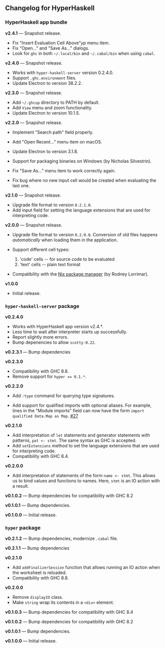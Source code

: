 ## Changelog for HyperHaskell


### HyperHaskell app bundle

**v2.4.1** — Snapshot release.

* Fix "Insert Evaluation Cell Above"yp menu item.
* Fix "Open…" and "Save As…" dialogs.
* Look for `ghc` in both `~/.local/bin` and `~/.cabal/bin` when using `cabal`.

**v2.4.0** — Snapshot release.

* Works with `hyper-haskell-server` version 0.2.4.0.
* Support `.ghc.environment` files.
* Update Electron to version 38.2.2.

**v2.3.0** — Snapshot release.

* Add `~/.ghcup` directory to PATH by default.
* Add `View` menu and zoom functionality.
* Update Electron to version 10.1.5.

**v2.2.0** — Snapshot release.

* Implement "Search path" field properly.
* Add "Open Recent…" menu item on macOS.

* Update Electron to version 3.1.8.
* Support for packaging binaries on Windows (by Nicholas Silvestrin).

* Fix "Save As…" menu item to work correctly again.
* Fix bug where no new input cell would be created when evaluating the last one.

**v2.1.0** — Snapshot release.

* Upgrade file format to version `0.2.1.0`.
* Add input field for setting the language extensions that are used for interpreting code.

**v2.0.0** — Snapshot release.

* Upgrade file format to version `0.2.0.0`. Conversion of old files happens *automatically* when loading them in the application.
* Support different cell types:
    1. 'code' cells -- for source code to be evaluated
    2. 'text' cells -- plain text format
* Compatibility with the [Nix package manager][nix] (by Rodney Lorrimar).

  [nix]: https://nixos.org/nix/

**v1.0.0**

* Initial release.

### `hyper-haskell-server` package

**v0.2.4.0**

* Works with HyperHaskell app version v2.4.*.
* Less time to wait after interpreter starts up successfully.
* Report slightly more errors.
* Bump depenencies to allow `scotty-0.22`.

**v0.2.3.1** — Bump dependencies

**v0.2.3.0**

* Compatibility with GHC 8.8.
* Remove support for `hyper == 0.1.*`.

**v0.2.2.0**

* Add `:type` command for querying type signatures.
* Add support for qualified imports with optional aliases. For example, lines in the "Module imports" field can now have the form `import qualified Data.Map as Map`. [#27][]

  [#27]: https://github.com/HeinrichApfelmus/hyper-haskell/issues/27

**v0.2.1.0**

* Add interpretation of `let` statements and generator statements with patterns, `pat <- stmt`. The same syntax as GHC is accepted.
* Add `setExtensions` method to set the language extensions that are used for interpreting code.
* Compatibility with GHC 8.4.

**v0.2.0.0**

* Add interpretation of statements of the form `name <- stmt`. This allows us to bind values and functions to names. Here, `stmt` is an IO action with a result.

**v0.1.0.2** — Bump dependencies for compatibility with GHC 8.2

**v0.1.0.1** — Bump dependencies.

**v0.1.0.0** — Initial release.

### `hyper`  package

**v0.2.1.2** — Bump dependencies, modernize `.cabal` file.

**v0.2.1.1** — Bump dependencies

**v0.2.1.0**

* Add `addFinalizerSession` function that allows running an IO action when the worksheet is reloaded.
* Compatibility with GHC 8.8.

**v0.2.0.0**

* Remove `displayIO` class.
* Make `string` wrap its contents in a `<div>` element.

**v0.1.0.3** — Bump dependencies for compatibility with GHC 8.4

**v0.1.0.2** — Bump dependencies for compatibility with GHC 8.2

**v0.1.0.1** — Bump dependencies.

**v0.1.0.0** — Initial release.
